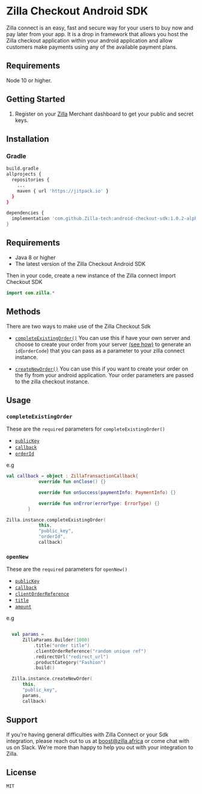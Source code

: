 # Zilla Checkout Android SDK

Zilla connect is an easy, fast and secure way for your users to buy now and pay later from your app. It is a drop in framework that allows you host the Zilla checkout application within your android application and allow customers make payments using any of the available payment plans.

## Requirements

Node 10 or higher.

## Getting Started

<!-- Register on your Zilla Merchant  -->

1. Register on your [Zilla](https://merchant.usezilla.com/register) Merchant dashboard to get your public and secret keys.

## Installation

### Gradle

```sh
build.gradle
allprojects {
  repositories {
    ...
    maven { url 'https://jitpack.io' }
  }
}
```

```sh
dependencies {
  implementation 'com.github.Zilla-tech:android-checkout-sdk:1.0.2-alpha
}
```

## Requirements
- Java 8 or higher
- The latest version of the Zilla Checkout Android SDK

Then in your code, create a new instance of the Zilla connect
Import Checkout SDK

```kotlin
import com.zilla.*
```

## Methods

There are two ways to make use of the Zilla Checkout Sdk

- [`completeExistingOrder()`](#completeExistingOrder)
  You can use this if have your own server and choose to create your order from your server [(see how)](https://www.notion.so/usezilla/Accepting-payments-5528b21e758244878d9b72acbdb8500c) to generate an `id`(`orderCode`) that you can pass as a parameter to your zilla connect instance.

- [`createNewOrder()`](#createNewOrder)
  You can use this if you want to create your order on the fly from your android application. Your order parameters are passed to the zilla checkout instance.

## Usage

### <a name="completeExistingOrder"></a> `completeExistingOrder`

These are the `required` parameters for `completeExistingOrder()`

- [`publicKey`](#key)
- [`callback`](#https://github.com/Zilla-tech/android-checkout-sdk/blob/42065567713ca65989056d7500ca76c22309b2b2/android-checkout-sdk/src/main/java/com/zilla/ZillaTransactionCallback.kt)
- [`orderId`](#orderId)

e.g

```kotlin
val callback = object : ZillaTransactionCallback{
            override fun onClose() {}

            override fun onSuccess(paymentInfo: PaymentInfo) {}

            override fun onError(errorType: ErrorType) {}
        }

Zilla.instance.completeExistingOrder(
            this,
            "public_key",
            "orderId",
            callback)
```

### <a name="createNewOrder"></a> `openNew`

These are the `required` parameters for `openNew()`

- [`publicKey`](#key)
- [`callback`](https://github.com/Zilla-tech/android-checkout-sdk/blob/42065567713ca65989056d7500ca76c22309b2b2/android-checkout-sdk/src/main/java/com/zilla/ZillaTransactionCallback.kt)
- [`clientOrderReference`](#clientOrderReference)
- [`title`](#title)
- [`amount`](#amount)

e.g


```kotlin

  val params =
      ZillaParams.Builder(1000)
          .title("order title")
          .clientOrderReference("random unique ref")
          .redirectUrl("redirect_url")
          .productCategory("Fashion")
          .build()

  Zilla.instance.createNewOrder(
      this,
      "public_key",
      params,
      callback)
```

## Support

If you're having general difficulties with Zilla Connect or your Sdk integration, please reach out to us at <boost@zilla.africa> or come chat with us on Slack. We're more than happy to help you out with your integration to Zilla.

## License

`MIT`
